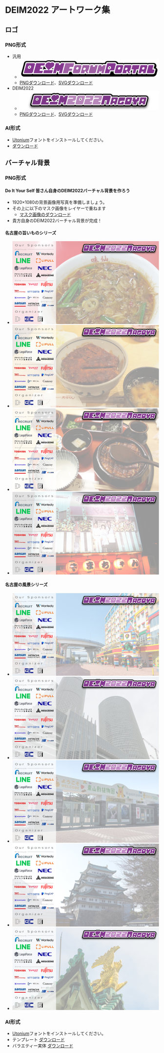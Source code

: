 # DEIM2022 アートワーク集

## ロゴ
### PNG形式
* 汎用
  * <img src="deim-logo.png">
  * [PNGダウンロード](./deim-logo.png)、[SVGダウンロード](./deim-logo.svg)
* DEIM2022
  * <img src="deim2022-logo.png">
  * [PNGダウンロード](./deim2022-logo.png)、[SVGダウンロード](./deim2022-logo.svg)

### AI形式
* [Utonium](https://www.fontspace.com/utonium-font-f18099)フォントをインストールしてください。
* [ダウンロード](./dem2022-logo.ai)

## バーチャル背景
### PNG形式
#### Do It Your Self 皆さん自身のDEIM2022バーチャル背景を作ろう
* 1920×1080の背景画像用写真を準備しましょう。
* その上に以下のマスク画像をレイヤーで重ねます
    * [マスク画像のダウンロード](./deim2022-background_base.png)
* 貴方自身のDEIM2022バーチャル背景が完成！
#### 名古屋の旨いものシリーズ
* <img src="deim2022-background_ajisen.png">
* <img src="deim2022-background_yabaton.png">
* <img src="deim2022-background_hitsumabushi.png">
* <img src="deim2022-background_yamachan.png">

#### 名古屋の風景シリーズ
* <img src="deim2022-background_rego.png">
* <img src="deim2022-background_eki.png">
* <img src="deim2022-background_zoo.png">  
* <img src="deim2022-background_castle.png">
* <img src="deim2022-background_syachihoko.png">
### AI形式
* [Utonium](https://www.fontspace.com/utonium-font-f18099)フォントをインストールしてください。
* テンプレート [ダウンロード](./dem2022-background.ai)
* バラエティー実体 [ダウンロード](./dem2022-background_v.ai)
